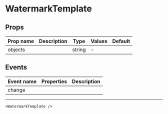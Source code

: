 # WatermarkTemplate

## Props

| Prop name | Description | Type   | Values | Default |
| --------- | ----------- | ------ | ------ | ------- |
| objects   |             | string | -      |         |

## Events

| Event name | Properties | Description |
| ---------- | ---------- | ----------- |
| change     |            |

---

```vue live
<WatermarkTemplate />
```
